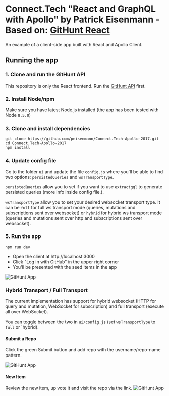 # Connect.Tech "React and GraphQL with Apollo" by Patrick Eisenmann - Based on: <a href="https://github.com/apollographql/GitHunt-React">GitHunt React</a>

An example of a client-side app built with React and Apollo Client.

## Running the app

### 1. Clone and run the GitHunt API

This repository is only the React frontend. Run the [GitHunt API](https://github.com/apollostack/GitHunt-API) first.

### 2. Install Node/npm

Make sure you have latest Node.js installed (the app has been tested with Node `8.5.0`)

### 3. Clone and install dependencies

```
git clone https://github.com/peisenmann/Connect.Tech-Apollo-2017.git
cd Connect.Tech-Apollo-2017
npm install
```

### 4. Update config file
Go to the folder `ui` and update the file `config.js` 
where you'll be able to find two options: `persistedQueries` and `wsTransportType`.

`persistedQueries` allow you to set if you want to use `extractgql` to generate persisted queries (more 
info inside config file.). 

`wsTransportType` allow you to set your desired websocket transport type. It can be `full` for full ws transport 
mode (queries, mutations and subscriptions sent over websocket) or `hybrid` for hybrid ws 
transport mode (queries and mutations sent over http and subscriptions sent over websocket).

### 5. Run the app

```
npm run dev
```

- Open the client at http://localhost:3000
- Click "Log in with GitHub" in the upper right corner
- You'll be presented with the seed items in the app

![GitHunt App](screenshots/GitHunt-app.png)

### Hybrid Transport / Full Transport

The current implementation has support for hybrid websocket (HTTP for query and mutation, WebSocket for subscription) and full transport (execute all over WebSocket).

You can toggle between the two in `ui/config.js` (set `wsTransportType` to `full` or `hybrid).

#### Submit a Repo
Click the green Submit button and add repo with the username/repo-name pattern.

![GitHunt App](screenshots/GitHunt-add.png)

#### New Item
Review the new item, up vote it and visit the repo via the link.
![GitHunt App](screenshots/GitHunt-new.png)